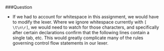 ###Question
- If we had to account for whitespace in this assignment, we would have to
  modify the lexer. Where we ignore whitespace currently with `[ \t\n\r]`, we
  would need to watch for those characters, and specifically after certain
  declarations confirm that the following lines contain a single tab, etc.
  This would greatly complicate many of the rules governing control flow
  statements in our lexer. 
